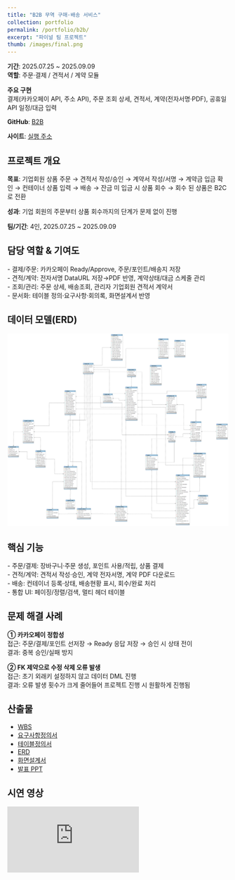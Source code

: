 ```yaml
---
title: "B2B 무역 구매·배송 서비스"
collection: portfolio
permalink: /portfolio/b2b/
excerpt: "파이널 팀 프로젝트"
thumb: /images/final.png
---
```


<section class="proj-meta card">
  <p><strong>기간</strong>: 2025.07.25 ~ 2025.09.09<br>
  <strong>역할</strong>: 주문·결제 / 견적서 / 계약 모듈</p>
  <p><strong>주요 구현</strong><br>
  결제(카카오페이 API, 주소 API), 주문 조회 상세, 견적서, 계약(전자서명·PDF), 공휴일 API 일정/대금 입력</p>
  <p><strong>GitHub</strong>:
    <a href="https://github.com/freestyle-y/final_project_b2b" target="_blank" rel="noopener">B2B</a>
  </p>
  <p><strong>사이트</strong>:
    <a href="http://3.37.37.185/" target="_blank" rel="noopener">실행 주소</a>
  </p>
</section>

## 프로젝트 개요
<div class="card">
  <p><strong>목표</strong>: 기업회원 상품 주문 → 견적서 작성/승인 → 계약서 작성/서명 → 계약금 입금 확인 → 컨테이너 상품 입력 → 배송 → 잔금 미 입금 시 상품 회수 → 회수 된 상품은 B2C로 전환</p>
  <p><strong>성과</strong>: 기업 회원의 주문부터 상품 회수까지의 단계가 문제 없이 진행</p>
  <p><strong>팀/기간</strong>: 4인, 2025.07.25 ~ 2025.09.09</p>
</div>

## 담당 역할 & 기여도
<div class="card">
- 결제/주문: 카카오페이 Ready/Approve, 주문/포인트/배송지 저장 <br>
- 견적/계약: 전자서명 DataURL 저장→PDF 반영, 계약상태/대금 스케줄 관리 <br>
- 조회/관리: 주문 상세, 배송조회, 관리자 기업회원 견적서 계약서 <br>
- 문서화: 테이블 정의·요구사항·회의록, 화면설계서 반영
</div>

## 데이터 모델(ERD)
<div class="card">
  <img src="/assets/docs/b2b/4. ERD_Y조(B2B 무역).png" alt="B2B ERD" loading="lazy">
</div>

## 핵심 기능
<div class="card">
- 주문/결제: 장바구니·주문 생성, 포인트 사용/적립, 상품 결제 <br>
- 견적/계약: 견적서 작성·승인, 계약 전자서명, 계약 PDF 다운로드 <br>
- 배송: 컨테이너 등록·상태, 배송현황 표시, 회수/완료 처리  <br>
- 통합 UI: 페이징/정렬/검색, 멀티 헤더 테이블
</div>

## 문제 해결 사례
<div class="card">
<p><strong>① 카카오페이 정합성</strong><br>
접근: 주문/결제/포인트 선저장 → Ready 응답 저장 → 승인 시 상태 전이<br>
결과: 중복 승인/실패 방지</p>

<p><strong>② FK 제약으로 수정 삭제 오류 발생</strong><br>
접근: 초기 외래키 설정하지 않고 데이터 DML 진행<br>
결과: 오류 발생 횟수가 크게 줄어들어 프로젝트 진행 시 원활하게 진행됨</p>
</div>

## 산출물
<div class="card doc-list">
  <ul>
    <li><a href="/assets/docs/b2b/1. WBS_Y조(B2B무역).xlsx">WBS</a></li>
    <li><a href="/assets/docs/b2b/2. 요구사항 정의서_Y조(B2B 무역).xlsx">요구사항정의서</a></li>
    <li><a href="/assets/docs/b2b/3. 테이블 정의서_Y조(B2B 무역).xlsx">테이블정의서</a></li>
    <li><a href="/assets/docs/b2b/4. ERD_Y조(B2B 무역).png" target="_blank">ERD</a></li>
    <li><a href="/assets/docs/b2b/5. 화면설계서_Y조(B2B 무역).pptx">화면설계서</a></li>
    <li><a href="/assets/docs/b2b/7. 발표 PPT_Y조(B2B 무역).pptx">발표 PPT</a></li>
  </ul>
</div>

## 시연 영상
<div class="video card">
  <iframe src="https://www.youtube.com/embed/USnFH2vjaoQ"
    title="B2B 프로젝트 시연영상"
    frameborder="0" allowfullscreen></iframe>
</div>

